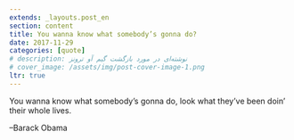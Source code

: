 ```yaml
---
extends: _layouts.post_en
section: content
title: You wanna know what somebody’s gonna do?
date: 2017-11-29
categories: [quote]
# description: نوشته‌ای در مورد بازگشت گیم آو ترونز
# cover_image: /assets/img/post-cover-image-1.png
ltr: true
---
```




You wanna know what somebody’s gonna do, look what they’ve been doin’ their whole lives.

–Barack Obama
